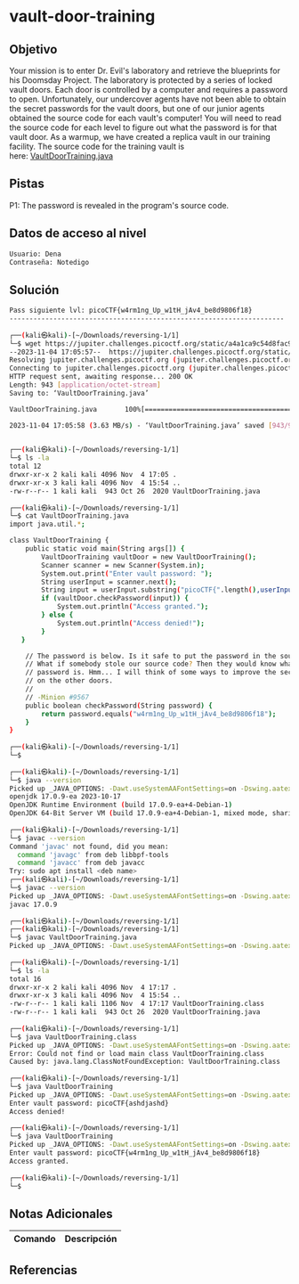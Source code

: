 # vault-door-training
## Objetivo
Your mission is to enter Dr. Evil's laboratory and retrieve the blueprints for his Doomsday Project. The laboratory is protected by a series of locked vault doors. Each door is controlled by a computer and requires a password to open. Unfortunately, our undercover agents have not been able to obtain the secret passwords for the vault doors, but one of our junior agents obtained the source code for each vault's computer! You will need to read the source code for each level to figure out what the password is for that vault door. As a warmup, we have created a replica vault in our training facility. The source code for the training vault is here: [VaultDoorTraining.java](https://jupiter.challenges.picoctf.org/static/a4a1ca9c54d8fac9404f9cbc50d9751a/VaultDoorTraining.java)
## Pistas
P1: The password is revealed in the program's source code.

## Datos de acceso al nivel
```bash
Usuario: Dena
Contraseña: Notedigo
```
## Solución
```bash
Pass siguiente lvl: picoCTF{w4rm1ng_Up_w1tH_jAv4_be8d9806f18}
---------------------------------------------------------------------
                                                                                                                    
┌──(kali㉿kali)-[~/Downloads/reversing-1/1]
└─$ wget https://jupiter.challenges.picoctf.org/static/a4a1ca9c54d8fac9404f9cbc50d9751a/VaultDoorTraining.java     
--2023-11-04 17:05:57--  https://jupiter.challenges.picoctf.org/static/a4a1ca9c54d8fac9404f9cbc50d9751a/VaultDoorTraining.java
Resolving jupiter.challenges.picoctf.org (jupiter.challenges.picoctf.org)... 3.131.60.8
Connecting to jupiter.challenges.picoctf.org (jupiter.challenges.picoctf.org)|3.131.60.8|:443... connected.
HTTP request sent, awaiting response... 200 OK
Length: 943 [application/octet-stream]
Saving to: ‘VaultDoorTraining.java’

VaultDoorTraining.java       100%[==============================================>]     943  --.-KB/s    in 0s      

2023-11-04 17:05:58 (3.63 MB/s) - ‘VaultDoorTraining.java’ saved [943/943]

                                                                                                                    
┌──(kali㉿kali)-[~/Downloads/reversing-1/1]
└─$ ls -la
total 12
drwxr-xr-x 2 kali kali 4096 Nov  4 17:05 .
drwxr-xr-x 3 kali kali 4096 Nov  4 15:54 ..
-rw-r--r-- 1 kali kali  943 Oct 26  2020 VaultDoorTraining.java
                                                                                                                    
┌──(kali㉿kali)-[~/Downloads/reversing-1/1]
└─$ cat VaultDoorTraining.java                        
import java.util.*;

class VaultDoorTraining {
    public static void main(String args[]) {
        VaultDoorTraining vaultDoor = new VaultDoorTraining();
        Scanner scanner = new Scanner(System.in); 
        System.out.print("Enter vault password: ");
        String userInput = scanner.next();
        String input = userInput.substring("picoCTF{".length(),userInput.length()-1);
        if (vaultDoor.checkPassword(input)) {
            System.out.println("Access granted.");
        } else {
            System.out.println("Access denied!");
        }
   }

    // The password is below. Is it safe to put the password in the source code?
    // What if somebody stole our source code? Then they would know what our
    // password is. Hmm... I will think of some ways to improve the security
    // on the other doors.
    //
    // -Minion #9567
    public boolean checkPassword(String password) {
        return password.equals("w4rm1ng_Up_w1tH_jAv4_be8d9806f18");
    }
}
                                                                                                                    
┌──(kali㉿kali)-[~/Downloads/reversing-1/1]
└─$ 
                                                                                                                    
┌──(kali㉿kali)-[~/Downloads/reversing-1/1]
└─$ java --version     
Picked up _JAVA_OPTIONS: -Dawt.useSystemAAFontSettings=on -Dswing.aatext=true
openjdk 17.0.9-ea 2023-10-17
OpenJDK Runtime Environment (build 17.0.9-ea+4-Debian-1)
OpenJDK 64-Bit Server VM (build 17.0.9-ea+4-Debian-1, mixed mode, sharing)
                                                                                                                    
┌──(kali㉿kali)-[~/Downloads/reversing-1/1]
└─$ javac --version
Command 'javac' not found, did you mean:
  command 'javagc' from deb libbpf-tools
  command 'javacc' from deb javacc
Try: sudo apt install <deb name>
┌──(kali㉿kali)-[~/Downloads/reversing-1/1]
└─$ javac --version                          
Picked up _JAVA_OPTIONS: -Dawt.useSystemAAFontSettings=on -Dswing.aatext=true
javac 17.0.9
                                                                                                                    
┌──(kali㉿kali)-[~/Downloads/reversing-1/1]
┌──(kali㉿kali)-[~/Downloads/reversing-1/1]
└─$ javac VaultDoorTraining.java 
Picked up _JAVA_OPTIONS: -Dawt.useSystemAAFontSettings=on -Dswing.aatext=true
                                                                                                                    
┌──(kali㉿kali)-[~/Downloads/reversing-1/1]
└─$ ls -la
total 16
drwxr-xr-x 2 kali kali 4096 Nov  4 17:17 .
drwxr-xr-x 3 kali kali 4096 Nov  4 15:54 ..
-rw-r--r-- 1 kali kali 1106 Nov  4 17:17 VaultDoorTraining.class
-rw-r--r-- 1 kali kali  943 Oct 26  2020 VaultDoorTraining.java
                                                                                                                    
┌──(kali㉿kali)-[~/Downloads/reversing-1/1]
└─$ java VaultDoorTraining.class             
Picked up _JAVA_OPTIONS: -Dawt.useSystemAAFontSettings=on -Dswing.aatext=true
Error: Could not find or load main class VaultDoorTraining.class
Caused by: java.lang.ClassNotFoundException: VaultDoorTraining.class
                                                                                                                    
┌──(kali㉿kali)-[~/Downloads/reversing-1/1]
└─$ java VaultDoorTraining      
Picked up _JAVA_OPTIONS: -Dawt.useSystemAAFontSettings=on -Dswing.aatext=true
Enter vault password: picoCTF{ashdjashd}
Access denied!
                                                                                                                    
┌──(kali㉿kali)-[~/Downloads/reversing-1/1]
└─$ java VaultDoorTraining
Picked up _JAVA_OPTIONS: -Dawt.useSystemAAFontSettings=on -Dswing.aatext=true
Enter vault password: picoCTF{w4rm1ng_Up_w1tH_jAv4_be8d9806f18}
Access granted.
                                                                                                                    
┌──(kali㉿kali)-[~/Downloads/reversing-1/1]
└─$ 


```
## Notas Adicionales

| Comando  | Descripción | 
|------------|--------------|

## Referencias 
